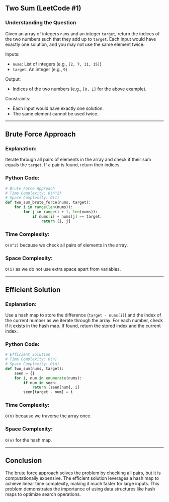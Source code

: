 ## Two Sum (LeetCode #1)

### Understanding the Question
Given an array of integers `nums` and an integer `target`, return the indices of the two numbers such that they add up to `target`. Each input would have exactly one solution, and you may not use the same element twice.

Inputs:
- `nums`: List of integers (e.g., `[2, 7, 11, 15]`)
- `target`: An integer (e.g., `9`)

Output:
- Indices of the two numbers (e.g., `[0, 1]` for the above example).

Constraints:
- Each input would have exactly one solution.
- The same element cannot be used twice.

---

## Brute Force Approach

### Explanation:
Iterate through all pairs of elements in the array and check if their sum equals the `target`. If a pair is found, return their indices.

### Python Code:
```python
# Brute Force Approach
# Time Complexity: O(n^2)
# Space Complexity: O(1)
def two_sum_brute_force(nums, target):
    for i in range(len(nums)):
        for j in range(i + 1, len(nums)):
            if nums[i] + nums[j] == target:
                return [i, j]
```

### Time Complexity:
`O(n^2)` because we check all pairs of elements in the array.

### Space Complexity:
`O(1)` as we do not use extra space apart from variables.

---

## Efficient Solution

### Explanation:
Use a hash map to store the difference (`target - nums[i]`) and the index of the current number as we iterate through the array. For each number, check if it exists in the hash map. If found, return the stored index and the current index.

### Python Code:
```python
# Efficient Solution
# Time Complexity: O(n)
# Space Complexity: O(n)
def two_sum(nums, target):
    seen = {}
    for i, num in enumerate(nums):
        if num in seen:
            return [seen[num], i]
        seen[target - num] = i
```

### Time Complexity:
`O(n)` because we traverse the array once.

### Space Complexity:
`O(n)` for the hash map.

---

## Conclusion
The brute force approach solves the problem by checking all pairs, but it is computationally expensive. The efficient solution leverages a hash map to achieve linear time complexity, making it much faster for large inputs. This problem demonstrates the importance of using data structures like hash maps to optimize search operations.